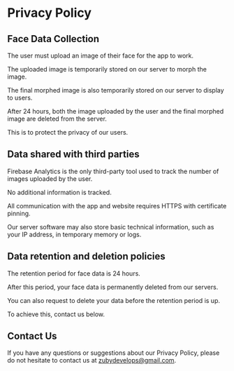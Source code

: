 # Privacy Policy

## Face Data Collection

The user must upload an image of their face for the app to work. 

The uploaded image is temporarily stored on our server to morph the image. 

The final morphed image is also temporarily stored on our server to display to users. 

After 24 hours, both the image uploaded by the user and the final morphed image are deleted from the server. 

This is to protect the privacy of our users.

## Data shared with third parties

Firebase Analytics is the only third-party tool used to track the number of images uploaded by the user. 

No additional information is tracked. 

All communication with the app and website requires HTTPS with certificate pinning. 

Our server software may also store basic technical information, such as your IP address, in temporary memory or logs.

## Data retention and deletion policies

The retention period for face data is 24 hours. 

After this period, your face data is permanently deleted from our servers. 

You can also request to delete your data before the retention period is up. 

To achieve this, contact us below.

## Contact Us

If you have any questions or suggestions about our Privacy Policy, please do not hesitate to contact us at zubydevelops@gmail.com.
